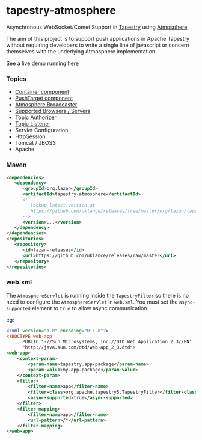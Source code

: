 tapestry-atmosphere
===================

Asynchronous WebSocket/Comet Support in [Tapestry](http://tapestry.apache.org) using [Atmosphere](https://github.com/Atmosphere/atmosphere)

The aim of this project is to support push applications in Apache Tapestry without requiring developers
to write a single line of javascript or concern themselves with the underlying Atmosphere implementation.

See a live demo running [here](http://tapestry-atmosphere.uklance.cloudbees.net)

### Topics

- [Container component](https://github.com/uklance/tapestry-atmosphere/wiki/Container-Component)
- [PushTarget component](https://github.com/uklance/tapestry-atmosphere/wiki/PushTarget-Component)
- [Atmosphere Broadcaster](https://github.com/uklance/tapestry-atmosphere/wiki/Atmosphere-Broadcaster)
- [Supported Browsers / Servers](https://github.com/Atmosphere/atmosphere/wiki/Supported-WebServers-and-Browsers)
- [Topic Authorizer](https://github.com/uklance/tapestry-atmosphere/wiki/Topic-Authorizer)
- [Topic Listener](https://github.com/uklance/tapestry-atmosphere/wiki/Topic-Listener)
- Servlet Configuration
- HttpSession
- Tomcat / JBOSS
- Apache

### Maven

```xml
<dependencies>
   <dependency>
      <groupId>org.lazan</groupId>
      <artifactId>tapestry-atmosphere</artifactId>
      <!-- 
         lookup latest version at 
         https://github.com/uklance/releases/tree/master/org/lazan/tapestry-atmosphere
      -->
      <version>...</version> 
   </dependency>
</dependencies>
<repositories>
   <repository>
      <id>lazan-releases</id>
      <url>https://github.com/uklance/releases/raw/master</url>
   </repository>
</repositories>
```

### web.xml

The `AtmosphereServlet` is running inside the `TapestryFilter` so there is no need to configure the `AtmosphereServlet` in `web.xml`. You must set the `async-supported` element to `true` to allow async communication.

eg:
```xml
<?xml version="1.0" encoding="UTF-8"?>
<!DOCTYPE web-app
      PUBLIC "-//Sun Microsystems, Inc.//DTD Web Application 2.3//EN"
      "http://java.sun.com/dtd/web-app_2_3.dtd">
<web-app>
	<context-param>
		<param-name>tapestry.app-package</param-name>
		<param-value>my.app.package</param-value>
	</context-param>
	<filter>
		<filter-name>app</filter-name>
		<filter-class>org.apache.tapestry5.TapestryFilter</filter-class>
		<async-supported>true</async-supported>
	</filter>
	<filter-mapping>
		<filter-name>app</filter-name>
		<url-pattern>/*</url-pattern>
	</filter-mapping>
</web-app>
```


